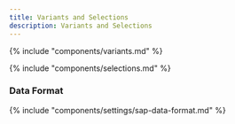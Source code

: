 ```yaml
---
title: Variants and Selections
description: Variants and Selections
---
```


{% include "components/variants.md" %}


{% include "components/selections.md" %}


### Data Format

{% include "components/settings/sap-data-format.md"  %}
